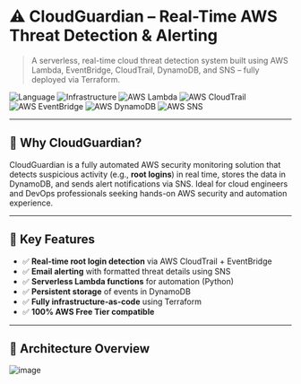 # ⚠️ CloudGuardian – Real-Time AWS Threat Detection & Alerting

> A serverless, real-time cloud threat detection system built using AWS Lambda, EventBridge, CloudTrail, DynamoDB, and SNS – fully deployed via Terraform.

![Language](https://img.shields.io/badge/language-Python-blue.svg)
![Infrastructure](https://img.shields.io/badge/infrastructure-Terraform-blueviolet)
![AWS Lambda](https://img.shields.io/badge/AWS%20Service-Lambda-orange?logo=aws-lambda)
![AWS CloudTrail](https://img.shields.io/badge/AWS%20Service-CloudTrail-green?logo=amazon-aws)
![AWS EventBridge](https://img.shields.io/badge/AWS%20Service-EventBridge-purple?logo=amazon-aws)
![AWS DynamoDB](https://img.shields.io/badge/AWS%20Service-DynamoDB-blue?logo=amazon-dynamodb)
![AWS SNS](https://img.shields.io/badge/AWS%20Service-SNS-yellow?logo=amazon-aws)

---

## 🔐 Why CloudGuardian?

CloudGuardian is a fully automated AWS security monitoring solution that detects suspicious activity (e.g., **root logins**) in real time, stores the data in DynamoDB, and sends alert notifications via SNS. Ideal for cloud engineers and DevOps professionals seeking hands-on AWS security and automation experience.

---

## 🚀 Key Features

- ✅ **Real-time root login detection** via AWS CloudTrail + EventBridge
- ✅ **Email alerting** with formatted threat details using SNS
- ✅ **Serverless Lambda functions** for automation (Python)
- ✅ **Persistent storage** of events in DynamoDB
- ✅ **Fully infrastructure-as-code** using Terraform
- ✅ **100% AWS Free Tier compatible**

---

## 🧱 Architecture Overview

![image](https://github.com/user-attachments/assets/d926b019-b659-46ec-9e64-621114ce79ff)

